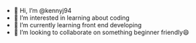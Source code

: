 - 👋 Hi, I’m @kennyj94
- 👀 I’m interested in learning about coding 
- 🌱 I’m currently learning front end developing
- 💞️ I’m looking to collaborate on something beginner friendly😄

<!---
kennyj94/kennyj94 is a ✨ special ✨ repository because its `README.md` (this file) appears on your GitHub profile.
You can click the Preview link to take a look at your changes.
--->

